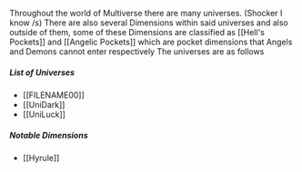 Throughout the world of Multiverse there are many universes. (Shocker I know /s)
There are also several Dimensions within said universes and also outside of them, some of these Dimensions are classified as [[Hell's Pockets]] and [[Angelic Pockets]] which are pocket dimensions that Angels and Demons cannot enter respectively
The universes are as follows
##### List of Universes 
- [[FILENAME00]]
- [[UniDark]] 
- [[UniLuck]]
##### Notable Dimensions
- [[Hyrule]]